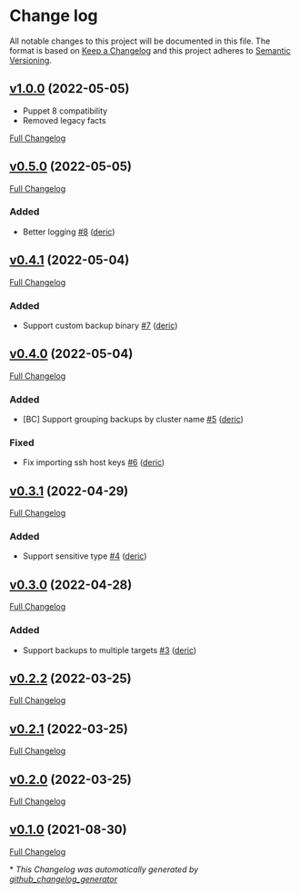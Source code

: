 # Change log

All notable changes to this project will be documented in this file. The format is based on [Keep a Changelog](http://keepachangelog.com/en/1.0.0/) and this project adheres to [Semantic Versioning](http://semver.org).

## [v1.0.0](https://github.com/deric/puppet-pgprobackup/tree/v0.5.0) (2022-05-05)

- Puppet 8 compatibility
- Removed legacy facts

[Full Changelog](https://github.com/deric/puppet-pgprobackup/compare/v0.5.0...v1.0.0)


## [v0.5.0](https://github.com/deric/puppet-pgprobackup/tree/v0.5.0) (2022-05-05)

[Full Changelog](https://github.com/deric/puppet-pgprobackup/compare/v0.4.1...v0.5.0)

### Added

- Better logging [\#8](https://github.com/deric/puppet-pgprobackup/pull/8) ([deric](https://github.com/deric))

## [v0.4.1](https://github.com/deric/puppet-pgprobackup/tree/v0.4.1) (2022-05-04)

[Full Changelog](https://github.com/deric/puppet-pgprobackup/compare/v0.4.0...v0.4.1)

### Added

- Support custom backup binary [\#7](https://github.com/deric/puppet-pgprobackup/pull/7) ([deric](https://github.com/deric))

## [v0.4.0](https://github.com/deric/puppet-pgprobackup/tree/v0.4.0) (2022-05-04)

[Full Changelog](https://github.com/deric/puppet-pgprobackup/compare/v0.3.1...v0.4.0)

### Added

- \[BC\] Support grouping backups by cluster name [\#5](https://github.com/deric/puppet-pgprobackup/pull/5) ([deric](https://github.com/deric))

### Fixed

- Fix importing ssh host keys [\#6](https://github.com/deric/puppet-pgprobackup/pull/6) ([deric](https://github.com/deric))

## [v0.3.1](https://github.com/deric/puppet-pgprobackup/tree/v0.3.1) (2022-04-29)

[Full Changelog](https://github.com/deric/puppet-pgprobackup/compare/v0.3.0...v0.3.1)

### Added

- Support sensitive type [\#4](https://github.com/deric/puppet-pgprobackup/pull/4) ([deric](https://github.com/deric))

## [v0.3.0](https://github.com/deric/puppet-pgprobackup/tree/v0.3.0) (2022-04-28)

[Full Changelog](https://github.com/deric/puppet-pgprobackup/compare/v0.2.2...v0.3.0)

### Added

- Support backups to multiple targets [\#3](https://github.com/deric/puppet-pgprobackup/pull/3) ([deric](https://github.com/deric))

## [v0.2.2](https://github.com/deric/puppet-pgprobackup/tree/v0.2.2) (2022-03-25)

[Full Changelog](https://github.com/deric/puppet-pgprobackup/compare/v0.2.1...v0.2.2)

## [v0.2.1](https://github.com/deric/puppet-pgprobackup/tree/v0.2.1) (2022-03-25)

[Full Changelog](https://github.com/deric/puppet-pgprobackup/compare/v0.2.0...v0.2.1)

## [v0.2.0](https://github.com/deric/puppet-pgprobackup/tree/v0.2.0) (2022-03-25)

[Full Changelog](https://github.com/deric/puppet-pgprobackup/compare/v0.1.0...v0.2.0)

## [v0.1.0](https://github.com/deric/puppet-pgprobackup/tree/v0.1.0) (2021-08-30)

[Full Changelog](https://github.com/deric/puppet-pgprobackup/compare/55ff72233194657655bd61aa382d5f88cbe780b7...v0.1.0)



\* *This Changelog was automatically generated by [github_changelog_generator](https://github.com/github-changelog-generator/github-changelog-generator)*
